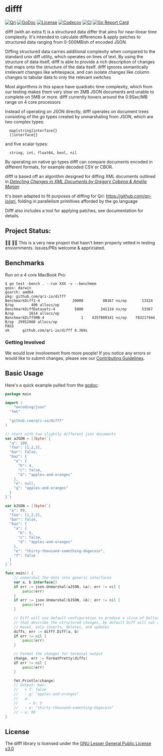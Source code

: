 # difff
[![Qri](https://img.shields.io/badge/made%20by-qri-magenta.svg?style=flat-square)](https://qri.io)
[![GoDoc](https://godoc.org/github.com/qri-io/difff?status.svg)](http://godoc.org/github.com/qri-io/difff)
[![License](https://img.shields.io/github/license/qri-io/difff.svg?style=flat-square)](./LICENSE)
[![Codecov](https://img.shields.io/codecov/c/github/qri-io/difff.svg?style=flat-square)](https://codecov.io/gh/qri-io/difff)
[![CI](https://img.shields.io/circleci/project/github/qri-io/difff.svg?style=flat-square)](https://circleci.com/gh/qri-io/difff)
[![Go Report Card](https://goreportcard.com/badge/github.com/qri-io/difff)](https://goreportcard.com/report/github.com/qri-io/difff)

difff (with an extra f) is a structured data differ that aims for near-linear time complexity. It's intended to calculate differences & apply patches to structured data ranging from  0-500MBish of encoded JSON.

Diffing structured data carries additional complexity when compared to the standard unix diff utility, which operates on lines of text. By using the structure of data itself, difff is able to provide a rich description of changes that maps onto the structure of the data itself. difff ignores semantically irrelevant changes like whitespace, and can isolate changes like column changes to tabular data to only the relevant switches

Most algorithms in this space have quadratic time complexity, which from our testing makes them very slow on 3MB JSON documents and unable to complete on 5MB or more. difff currently hovers around the 0.9Sec/MB range on 4 core processors

Instead of operating on JSON directly, difff operates on document trees consisting of the go types created by unmarshaling from JSON, which are two complex types:
```
  map[string]interface{}
  []interface{}
```
and five scalar types:
```
  string, int, float64, bool, nil
```

By operating on native go types difff can compare documents encoded in different formats, for example decoded CSV or CBOR.

difff is based off an algorithm designed for diffing XML documents outlined in
[_Detecting Changes in XML Documents by Grégory Cobéna & Amélie Marian_](https://ieeexplore.ieee.org/document/994696)

It's been adapted to fit purposes of diffing for Qri: https://github.com/qri-io/qri, folding in parallelism primitives afforded by the go language

Difff also includes a tool for applying patches, see documentation for details.

## Project Status:

:construction_worker_woman: :construction_worker_man: This is a very new project that hasn't been properly vetted in testing enviornments. Issues/PRs welcome & appriciated.

## Benchmarks

Run on a 4 core MacBook Pro:

```
$ go test -bench . --run XXX -v --benchmem
goos: darwin
goarch: amd64
pkg: github.com/qri-io/difff
BenchmarkDiff1-4          	   20000	     88167 ns/op	   13324 B/op	     496 allocs/op
BenchmarkDiffDatasets-4   	    5000	    241119 ns/op	   53367 B/op	    1614 allocs/op
BenchmarkDiff5MB-4        	       1	4357009141 ns/op	783217944 B/op	29952860 allocs/op
PASS
ok  	github.com/qri-io/difff	8.369s
```


### Getting Involved

We would love involvement from more people! If you notice any errors or would like to submit changes, please see our
[Contributing Guidelines](./.github/CONTRIBUTING.md).


## Basic Usage

Here's a quick example pulled from the [godoc](https://godoc.org/github.com/qri-io/difff):

```go
package main

import (
	"encoding/json"
  "fmt"
  
  "github.com/qri-io/difff"
)

// start with two slightly different json documents
var aJSON = []byte(`{
  "a": 100,
  "foo": [1,2,3],
  "bar": false,
  "baz": {
    "a": {
      "b": 4,
      "c": false,
      "d": "apples-and-oranges"
    },
    "e": null,
    "g": "apples-and-oranges"
  }
}`)

var bJSON = []byte(`{
  "a": 99,
  "foo": [1,2,3],
  "bar": false,
  "baz": {
    "a": {
      "b": 5,
      "c": false,
      "d": "apples-and-oranges"
    },
    "e": "thirty-thousand-something-dogecoin",
    "f": false
  }
}`)

func main() {
	// unmarshal the data into generic interfaces
	var a, b interface{}
	if err := json.Unmarshal(aJSON, &a); err != nil {
		panic(err)
	}
	if err := json.Unmarshal(bJSON, &b); err != nil {
		panic(err)
	}

	// Diff will use default configuration to produce a slice of Deltas
	// that describe the structured changes. by default Diff will not calculate
	// moves, only inserts, deletes, and updates
	diffs, err := difff.Diff(a, b)
	if err != nil {
		panic(err)
	}

	// Format the changes for terminal output
	change, err := FormatPretty(diffs)
	if err != nil {
		panic(err)
	}

	fmt.Println(change)
	// Output: baz:
	//   + f: false
	//   - g: "apples-and-oranges"
	//   a:
	//     ~ b: 5
	//   ~ e: "thirty-thousand-something-dogecoin"
	// ~ a: 99
}
```

## License

The difff library is licensed under the [GNU Lesser General Public License v3.0](https://www.gnu.org/licenses/lgpl-3.0.en.html)